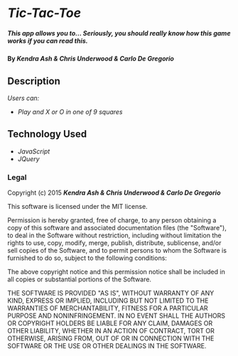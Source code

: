 # _Tic-Tac-Toe_

##### This app allows you to... Seriously, you should really know how this game works if you can read this.

#### By _**Kendra Ash & Chris Underwood & Carlo De Gregorio**_

## Description

_Users can:_

* _Play and X or O in one of 9 squares_


## Technology Used
* _JavaScript_
* _JQuery_


### Legal

Copyright (c) 2015 **_Kendra Ash & Chris Underwood & Carlo De Gregorio_**

This software is licensed under the MIT license.

Permission is hereby granted, free of charge, to any person obtaining a copy
of this software and associated documentation files (the "Software"), to deal
in the Software without restriction, including without limitation the rights
to use, copy, modify, merge, publish, distribute, sublicense, and/or sell
copies of the Software, and to permit persons to whom the Software is
furnished to do so, subject to the following conditions:

The above copyright notice and this permission notice shall be included in
all copies or substantial portions of the Software.

THE SOFTWARE IS PROVIDED "AS IS", WITHOUT WARRANTY OF ANY KIND, EXPRESS OR
IMPLIED, INCLUDING BUT NOT LIMITED TO THE WARRANTIES OF MERCHANTABILITY,
FITNESS FOR A PARTICULAR PURPOSE AND NONINFRINGEMENT. IN NO EVENT SHALL THE
AUTHORS OR COPYRIGHT HOLDERS BE LIABLE FOR ANY CLAIM, DAMAGES OR OTHER
LIABILITY, WHETHER IN AN ACTION OF CONTRACT, TORT OR OTHERWISE, ARISING FROM,
OUT OF OR IN CONNECTION WITH THE SOFTWARE OR THE USE OR OTHER DEALINGS IN
THE SOFTWARE.
